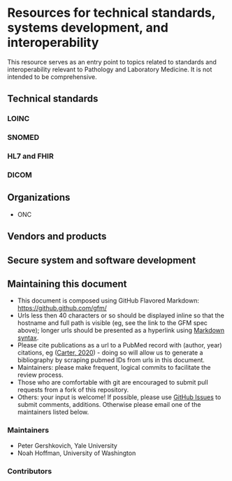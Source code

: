 # Resources for technical standards, systems development, and interoperability

This resource serves as an entry point to topics related to standards and interoperability relevant to Pathology and Laboratory Medicine. It is not intended to be comprehensive.

## Technical standards

### LOINC
### SNOMED
### HL7 and FHIR
### DICOM

## Organizations
- ONC
## Vendors and products

## Secure system and software development

## Maintaining this document

- This document is composed using GitHub Flavored Markdown: https://github.github.com/gfm/
- Urls less then 40 characters or so should be displayed inline so that the hostname and full path is visible (eg, see the link to the GFM spec above); longer urls should be presented as a hyperlink using [Markdown syntax](https://github.github.com/gfm/#links).
- Please cite publications as a url to a PubMed record with (author, year) citations, eg ([Carter, 2020](https://pubmed.ncbi.nlm.nih.gov/33328084/)) - doing so will allow us to generate a bibliography by scraping pubmed IDs from urls in this document.
- Maintainers: please make frequent, logical commits to facilitate the review process.
- Those who are comfortable with git are encouraged to submit pull requests from a fork of this repository.
- Others: your input is welcome! If possible, please use [GitHub Issues](https://github.com/assoc-path-informatics/interop/issues) to submit comments, additions. Otherwise please email one of the maintainers listed below.

### Maintainers

- Peter Gershkovich, Yale University
- Noah Hoffman, University of Washington

### Contributors

